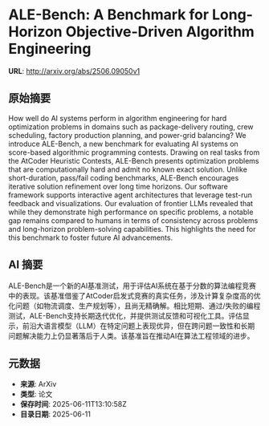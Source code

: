 # ALE-Bench: A Benchmark for Long-Horizon Objective-Driven Algorithm Engineering

**URL**: http://arxiv.org/abs/2506.09050v1

## 原始摘要

How well do AI systems perform in algorithm engineering for hard optimization
problems in domains such as package-delivery routing, crew scheduling, factory
production planning, and power-grid balancing? We introduce ALE-Bench, a new
benchmark for evaluating AI systems on score-based algorithmic programming
contests. Drawing on real tasks from the AtCoder Heuristic Contests, ALE-Bench
presents optimization problems that are computationally hard and admit no known
exact solution. Unlike short-duration, pass/fail coding benchmarks, ALE-Bench
encourages iterative solution refinement over long time horizons. Our software
framework supports interactive agent architectures that leverage test-run
feedback and visualizations. Our evaluation of frontier LLMs revealed that
while they demonstrate high performance on specific problems, a notable gap
remains compared to humans in terms of consistency across problems and
long-horizon problem-solving capabilities. This highlights the need for this
benchmark to foster future AI advancements.


## AI 摘要

ALE-Bench是一个新的AI基准测试，用于评估AI系统在基于分数的算法编程竞赛中的表现。该基准借鉴了AtCoder启发式竞赛的真实任务，涉及计算复杂度高的优化问题（如物流调度、生产规划等），且尚无精确解。相比短期、通过/失败的编程测试，ALE-Bench支持长期迭代优化，并提供测试反馈和可视化工具。评估显示，前沿大语言模型（LLM）在特定问题上表现优异，但在跨问题一致性和长期问题解决能力上仍显著落后于人类。该基准旨在推动AI在算法工程领域的进步。

## 元数据

- **来源**: ArXiv
- **类型**: 论文
- **保存时间**: 2025-06-11T13:10:58Z
- **目录日期**: 2025-06-11
